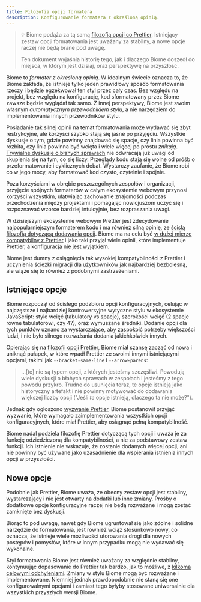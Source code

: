 ```yaml
---
title: Filozofia opcji formatera
description: Konfigurowanie formatera z określoną opinią.
---
```


>💡 Biome podąża za tą samą [filozofią opcji co Prettier](https://prettier.io/docs/en/option-philosophy). Istniejący zestaw opcji formatowania jest uważany za stabilny, a nowe opcje raczej nie będą brane pod uwagę.
>
>Ten dokument wyjaśnia historię tego, jak i dlaczego Biome doszedł do miejsca, w którym jest dzisiaj, oraz perspektywę na przyszłość.

Biome to *formater z określoną opinią*. W idealnym świecie oznacza to, że Biome zakłada, że istnieje tylko jeden prawidłowy sposób formatowania rzeczy i będzie egzekwował ten styl przez cały czas. Bez względu na projekt, bez względu na konfigurację, kod sformatowany przez Biome zawsze będzie wyglądał tak samo. Z innej perspektywy, Biome jest swoim własnym *automatycznym przewodnikiem stylu*, a nie narzędziem do implementowania innych przewodników stylu.

Posiadanie tak silnej opinii na temat formatowania może wydawać się zbyt restrykcyjne, ale korzyści szybko stają się jasne po przyjęciu. Wszystkie dyskusje o tym, gdzie powinny znajdować się spacje, czy linia powinna być rozbita, czy linia powinna być wcięta i wiele więcej po prostu *znikają*. [Trywialne dyskusje o błahych sprawach](https://en.wikipedia.org/wiki/Law_of_triviality) nie odwracają już uwagi od skupienia się na tym, co się liczy. Przeglądy kodu stają się wolne od próśb o przeformatowanie i cyklicznych debat. Wystarczy zaufanie, że Biome robi co w jego mocy, aby formatować kod czysto, czytelnie i spójnie.

Poza korzyściami w obrębie poszczególnych zespołów i organizacji, przyjęcie spójnych formaterów w całym ekosystemie webowym przynosi korzyści wszystkim, ułatwiając zachowanie znajomości podczas przechodzenia między projektami i pomagając nowicjuszom uczyć się i rozpoznawać wzorce bardziej intuicyjnie, bez rozpraszania uwagi.

W dzisiejszym ekosystemie webowym Prettier jest zdecydowanie najpopularniejszym formaterem kodu i ma również silną opinię, ze [ścisłą filozofią dotyczącą dodawania opcji](https://prettier.io/docs/en/option-philosophy). Biome ma na celu być [w dużej mierze kompatybilny z Prettier](/blog/biome-wins-prettier-challenge) i jako taki przyjął wiele opinii, które implementuje Prettier, a konfiguracja nie jest wyjątkiem.

Biome jest dumny z osiągnięcia tak wysokiej kompatybilności z Prettier i uczynienia ścieżki migracji dla użytkowników jak najbardziej bezbolesną, ale wiąże się to również z podobnymi zastrzeżeniami.

## Istniejące opcje

Biome rozpoczął od ścisłego podzbioru opcji konfiguracyjnych, celując w najczęstsze i najbardziej kontrowersyjne wytyczne stylu w ekosystemie JavaScript: style wcięć (tabulatory vs spacje), szerokości wcięć (2 spacje równe tabulatorowi, czy 4?), oraz wymuszane średniki. Dodanie opcji dla tych punktów uznano za wystarczające, aby zaspokoić potrzeby większości ludzi, i nie było silnego rozważania dodania jakichkolwiek innych.

Opierając się na [filozofii opcji Prettier](https://prettier.io/docs/en/option-philosophy), Biome miał szansę zacząć od nowa i uniknąć pułapek, w które wpadł Prettier ze swoimi innymi istniejącymi opcjami, takimi jak `--bracket-same-line` i `--arrow-parens`:

> …[te] nie są typem opcji, z których jesteśmy szczęśliwi. Powodują wiele dyskusji o błahych sprawach w zespołach i jesteśmy z tego powodu przykro. Trudne do usunięcia teraz, te opcje istnieją jako historyczny artefakt i nie powinny motywować do dodawania większej liczby opcji ("Jeśli *te* opcje istnieją, dlaczego ta nie może?").

Jednak gdy ogłoszono [wyzwanie Prettier](https://console.algora.io/challenges/prettier), Biome postanowił przyjąć wyzwanie, które wymagało zaimplementowania wszystkich opcji konfiguracyjnych, które miał Prettier, aby osiągnąć pełną kompatybilność.

Biome nadal podziela filozofię Prettier dotyczącą tych opcji i uważa je za funkcję odziedziczoną dla kompatybilności, a nie za podstawowy zestaw funkcji. Ich istnienie nie wskazuje, że zostanie dodanych więcej opcji, ani nie powinny być używane jako uzasadnienie dla wspierania istnienia innych opcji w przyszłości.

## Nowe opcje

Podobnie jak Prettier, Biome uważa, że obecny zestaw opcji jest stabilny, wystarczający i nie jest otwarty na dodatki lub inne zmiany. Prośby o dodatkowe opcje konfiguracyjne raczej nie będą rozważane i mogą zostać zamknięte bez dyskusji.

Biorąc to pod uwagę, nawet gdy Biome ugruntował się jako zdolne i solidne narzędzie do formatowania, jest również wciąż stosunkowo nowy, co oznacza, że istnieje wiele możliwości utorowania drogi dla nowych postępów i pomysłów, które w innym przypadku mogą nie wydawać się wykonalne.

Styl formatowania Biome jest również uważany za względnie stabilny, kontynuując dopasowanie do Prettier tak bardzo, jak to możliwe, z [kilkoma celowymi odchyleniami](https://github.com/biomejs/biome/issues/739). Zmiany w stylu Biome mogą być rozważane i implementowane. Niemniej jednak prawdopodobnie nie staną się one konfigurowalnymi opcjami i zamiast tego byłyby stosowane uniwersalnie dla wszystkich przyszłych wersji Biome.
